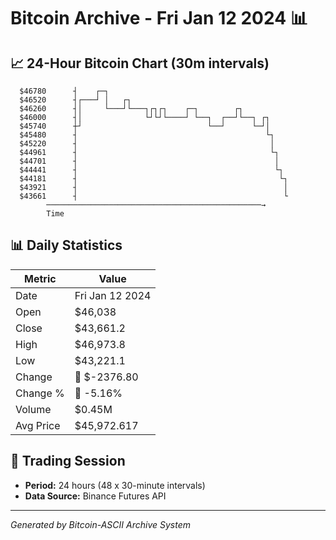 # Bitcoin Archive - Fri Jan 12 2024 📊

## 📈 24-Hour Bitcoin Chart (30m intervals)

```
  $46780      ┤    ┌─┐                                         
  $46520      ┤┌───┘ │   ┌┐                                    
  $46260      ┤│     └───┘└───┐┌┐┌┐    ┌─┐        ┌┐           
  $46000      ┤│              └┘└┘└────┘ └──┐  ┌──┘└──┐ ┌┐     
  $45740      ┼┘                            └──┘      └─┘│     
  $45480      ┤                                          └┐    
  $45220      ┤                                           │    
  $44961      ┤                                           └┐   
  $44701      ┤                                            │   
  $44441      ┤                                            └┐  
  $44181      ┤                                             └┐ 
  $43921      ┤                                              │ 
  $43661      ┤                                              └ 
        ────────────────────────────────────────────────→
        Time
```

## 📊 Daily Statistics

| Metric | Value |
|--------|-------|
| Date | Fri Jan 12 2024 |
| Open | $46,038 |
| Close | $43,661.2 |
| High | $46,973.8 |
| Low | $43,221.1 |
| Change | 🔴 $-2376.80 |
| Change % | 🔴 -5.16% |
| Volume | $0.45M |
| Avg Price | $45,972.617 |

## 📅 Trading Session

- **Period:** 24 hours (48 x 30-minute intervals)
- **Data Source:** Binance Futures API

---
*Generated by Bitcoin-ASCII Archive System*
